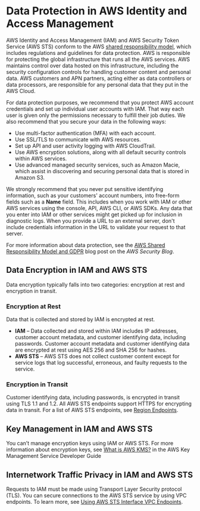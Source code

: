 # Data Protection in AWS Identity and Access Management<a name="data-protection"></a>

AWS Identity and Access Management \(IAM\) and AWS Security Token Service \(AWS STS\) conform to the AWS [shared responsibility model](http://aws.amazon.com/compliance/shared-responsibility-model/), which includes regulations and guidelines for data protection\. AWS is responsible for protecting the global infrastructure that runs all the AWS services\. AWS maintains control over data hosted on this infrastructure, including the security configuration controls for handling customer content and personal data\. AWS customers and APN partners, acting either as data controllers or data processors, are responsible for any personal data that they put in the AWS Cloud\. 

For data protection purposes, we recommend that you protect AWS account credentials and set up individual user accounts with IAM\. That way each user is given only the permissions necessary to fulfill their job duties\. We also recommend that you secure your data in the following ways:
+ Use multi\-factor authentication \(MFA\) with each account\.
+ Use SSL/TLS to communicate with AWS resources\.
+ Set up API and user activity logging with AWS CloudTrail\.
+ Use AWS encryption solutions, along with all default security controls within AWS services\.
+ Use advanced managed security services, such as Amazon Macie, which assist in discovering and securing personal data that is stored in Amazon S3\.

We strongly recommend that you never put sensitive identifying information, such as your customers' account numbers, into free\-form fields such as a **Name** field\. This includes when you work with IAM or other AWS services using the console, API, AWS CLI, or AWS SDKs\. Any data that you enter into IAM or other services might get picked up for inclusion in diagnostic logs\. When you provide a URL to an external server, don't include credentials information in the URL to validate your request to that server\.

For more information about data protection, see the [AWS Shared Responsibility Model and GDPR](http://aws.amazon.com/blogs/security/the-aws-shared-responsibility-model-and-gdpr/) blog post on the *AWS Security Blog*\.

## Data Encryption in IAM and AWS STS<a name="data-encryption"></a>

Data encryption typically falls into two categories: encryption at rest and encryption in transit\.

### Encryption at Rest<a name="encryption-at-rest"></a>

Data that is collected and stored by IAM is encrypted at rest\.
+ **IAM** – Data collected and stored within IAM includes IP addresses, customer account metadata, and customer identifying data, including passwords\. Customer account metadata and customer identifying data are encrypted at rest using AES 256 and SHA 256 for hashes\.
+  **AWS STS** – AWS STS does not collect customer content except for service logs that log successful, erroneous, and faulty requests to the service\. 

### Encryption in Transit<a name="encryption-in-transit"></a>

Customer identifying data, including passwords, is encrypted in transit using TLS 1\.1 and 1\.2\. All AWS STS endpoints support HTTPS for encrypting data in transit\. For a list of AWS STS endpoints, see [Region Endpoints](id_credentials_temp_enable-regions.md#id_credentials_region-endpoints)\. 

## Key Management in IAM and AWS STS<a name="key-management"></a>

You can’t manage encryption keys using IAM or AWS STS\. For more information about encryption keys, see [What is AWS KMS?](https://docs.aws.amazon.com/kms/latest/developerguide/overview.html) in the AWS Key Management Service Developer Guide

## Internetwork Traffic Privacy in IAM and AWS STS<a name="inter-network-traffic-privacy"></a>

Requests to IAM must be made using Transport Layer Security protocol \(TLS\)\. You can secure connections to the AWS STS service by using VPC endpoints\. To learn more, see [Using AWS STS Interface VPC Endpoints](id_credentials_sts_vpce.md)\.
